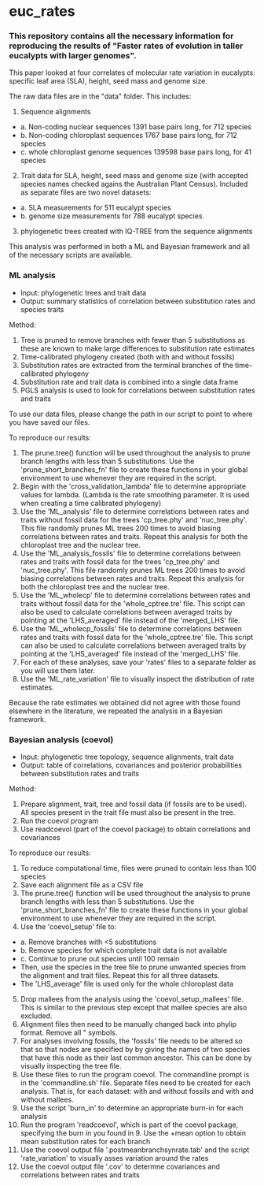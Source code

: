 # euc_rates

### This repository contains all the necessary information for reproducing the results of "Faster rates of evolution in taller eucalypts with larger genomes". 

This paper looked at four correlates of molecular rate variation in eucalypts: specific leaf area (SLA), height, seed mass and genome size.

The raw data files are in the "data" folder. This includes:

1. Sequence alignments 
- a. Non-coding nuclear sequences 1391 base pairs long, for 712 species
- b. Non-coding chloroplast sequences 1767 base pairs long, for 712 species
- c. whole chloroplast genome sequences 139598 base pairs long, for 41 species

2. Trait data for SLA, height, seed mass and genome size (with accepted species names checked agains the Australian Plant Census). Included as separate files are two novel datasets:
- a. SLA measurements for 511 eucalypt species
- b. genome size measurements for 788 eucalypt species

3. phylogenetic trees created with IQ-TREE from the sequence alignments

This analysis was performed in both a ML and Bayesian framework and all of the necessary scripts are available.

### ML analysis
- Input: phylogenetic trees and trait data
- Output: summary statistics of correlation between substitution rates and species traits

Method:
1. Tree is pruned to remove branches with fewer than 5 substitutions as these are known to make large differences to substitution rate estimates
2. Time-calibrated phylogeny created (both with and without fossils)
3. Substitution rates are extracted from the terminal branches of the time-calibrated phylogeny
4. Substitution rate and trait data is combined into a single data.frame
5. PGLS analysis is used to look for correlations between substitution rates and traits

To use our data files, please change the path in our script to point to where you have saved our files.

To reproduce our results:
1. The prune.tree() function will be used throughout the analysis to prune branch lengths with less than 5 substitutions. Use the 'prune_short_branches_fn' file to create these functions in your global environment to use whenever they are required in the script.
2. Begin with the 'cross_validation_lambda' file to determine appropriate values for lambda. (Lambda is the rate smoothing parameter. It is used when creating a time calibrated phylogeny)
3. Use the 'ML_analysis' file to determine correlations between rates and traits without fossil data for the trees 'cp_tree.phy' and 'nuc_tree.phy'. This file randomly prunes ML trees 200 times to avoid biasing correlations between rates and traits. Repeat this analysis for both the chloroplast tree and the nuclear tree.
4. Use the 'ML_analysis_fossils' file to determine correlations between rates and traits with fossil data for the trees 'cp_tree.phy' and 'nuc_tree.phy'. This file randomly prunes ML trees 200 times to avoid biasing correlations between rates and traits. Repeat this analysis for both the chloroplast tree and the nuclear tree.
5. Use the 'ML_wholecp' file to determine correlations between rates and traits without fossil data for the 'whole_cptree.tre' file. This script can also be used to calculate correlations between averaged traits by pointing at the 'LHS_averaged' file instead of the 'merged_LHS' file.
6. Use the 'ML_wholecp_fossils' file to determine correlations between rates and traits with fossil data for the 'whole_cptree.tre' file. This script can also be used to calculate correlations between averaged traits by pointing at the 'LHS_averaged' file instead of the 'merged_LHS' file. 
7. For each of these analyses, save your 'rates' files to a separate folder as you will use them later.
8. Use the 'ML_rate_variation' file to visually inspect the distribution of rate estimates. 

Because the rate estimates we obtained did not agree with those found elsewhere in the literature, we repeated the analysis in a Bayesian framework.

### Bayesian analysis (coevol)
- Input: phylogenetic tree topology, sequence alignments, trait data
- Output: table of correlations, covariances and posterior probabilities between substitution rates and traits

Method:
1. Prepare alignment, trait, tree and fossil data (if fossils are to be used). All species present in the trait file must also be present in the tree.
2. Run the coevol program
3. Use readcoevol (part of the coevol package) to obtain correlations and covariances

To reproduce our results:
1. To reduce computational time, files were pruned to contain less than 100 species
2. Save each alignment file as a CSV file
3. The prune.tree() function will be used throughout the analysis to prune branch lengths with less than 5 substitutions. Use the 'prune_short_branches_fn' file to create these functions in your global environment to use whenever they are required in the script.
4. Use the 'coevol_setup' file to:
- a. Remove branches with <5 substitutions
- b. Remove species for which complete trait data is not available
- c. Continue to prune out species until 100 remain
- Then, use the species in the tree file to prune unwanted species from the alignment and trait files. Repeat this for all three datasets.
- The 'LHS_average' file is used only for the whole chloroplast data
5. Drop mallees from the analysis using the 'coevol_setup_mallees' file. This is similar to the previous step except that mallee species are also excluded.
6. Alignment files then need to be manually changed back into phylip format. Remove all " symbols.
7. For analyses involving fossils, the 'fossils' file needs to be altered so that so that nodes are specified by by giving the names of two species that have this node as their last common ancestor. This can be done by visually inspecting the tree file.
8. Use these files to run the program coevol. The commandline prompt is in the 'commandline.sh' file. Separate files need to be created for each analysis. That is, for each dataset: with and without fossils and with and without mallees. 
9. Use the script 'burn_in' to determine an appropriate burn-in for each analysis
10. Run the program 'readcoevol', which is part of the coevol package, specifying the burn in you found in 9. Use the +mean option to obtain mean substitution rates for each branch
11. Use the coevol output file '.postmeanbranchsynrate.tab' and the script 'rate_variation' to visually asses variation around the rates
12. Use the coevol output file '.cov' to determne covariances and correlations between rates and traits
